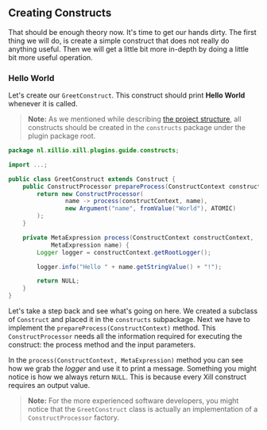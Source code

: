 ## Creating Constructs
That should be enough theory now. It's time to get our hands dirty.
The first thing we will do, is create a simple construct that does not
really do anything useful. Then we will get a little bit more in-depth
by doing a little bit more useful operation.

### Hello World
Let's create our `GreetConstruct`. This construct should print **Hello World**
whenever it is called.

> **Note:** As we mentioned while describing [the project structure](#the-project-structure),
> all constructs should be created in the `constructs` package under the
> plugin package root.

```java
package nl.xillio.xill.plugins.guide.constructs;

import ...;

public class GreetConstruct extends Construct {
    public ConstructProcessor prepareProcess(ConstructContext constructContext) {
        return new ConstructProcessor(
                name -> process(constructContext, name),
                new Argument("name", fromValue("World"), ATOMIC)
        );
    }

    private MetaExpression process(ConstructContext constructContext, 
            MetaExpression name) {
        Logger logger = constructContext.getRootLogger();

        logger.info("Hello " + name.getStringValue() + "!");

        return NULL;
    }
}
```

Let's take a step back and see what's going on here. We created a subclass
of `Construct` and placed it in the `constructs` subpackage. Next we have
to implement the `prepareProcess(ConstructContext)` method.
This `ConstructProcessor` needs all the information required for executing
the construct: the process method and the input parameters.

In the `process(ConstructContext, MetaExpression)` method you can see
how we grab the *logger* and use it to print a message. Something you might
notice is how we always return `NULL`. This is because every Xill construct
requires an output value.

> **Note:** For the more experienced software developers, you might notice
> that the `GreetConstruct` class is actually an implementation of a
> `ConstructProcessor` factory.

